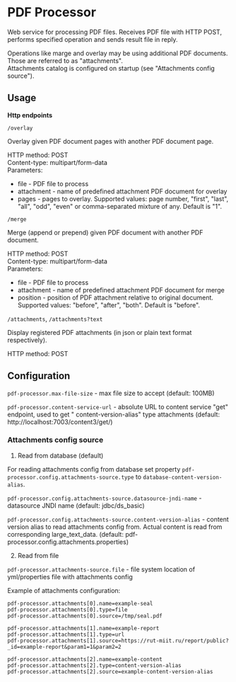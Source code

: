 # PDF Processor

Web service for processing PDF files. Receives PDF file with HTTP POST, performs specified operation and sends result
file in reply.

Operations like marge and overlay may be using additional PDF documents. Those are referred to as "attachments".  
Attachments catalog is configured on startup (see "Attachments config source").

## Usage

**Http endpoints**

`/overlay`

Overlay given PDF document pages with another PDF document page.

HTTP method: POST  
Content-type: multipart/form-data  
Parameters:

- file - PDF file to process
- attachment - name of predefined attachment PDF document for overlay
- pages - pages to overlay. Supported values: page number, "first", "last", "all", "odd", "even" or comma-separated
  mixture of any. Default is "1".

`/merge`

Merge (append or prepend) given PDF document with another PDF document.

HTTP method: POST  
Content-type: multipart/form-data  
Parameters:

- file - PDF file to process
- attachment - name of predefined attachment PDF document for merge
- position - position of PDF attachment relative to original document. Supported values: "before", "after", "both".
  Default is "before".

`/attachments`, `/attachments?text`

Display registered PDF attachments (in json or plain text format respectively).

HTTP method: POST

## Configuration

`pdf-processor.max-file-size` - max file size to accept (default: 100MB)

`pdf-processor.content-service-url` - absolute URL to content service "get" endpoint, used to get "
content-version-alias"
type attachments (default: http://localhost:7003/content3/get/)

### Attachments config source

1. Read from database (default)

For reading attachments config from database set property `pdf-processor.config.attachments-source.type`
to `database-content-version-alias`.

`pdf-processor.config.attachments-source.datasource-jndi-name` - datasource JNDI name (default: jdbc/ds_basic)

`pdf-processor.config.attachments-source.content-version-alias` - content version alias to read attachments config from.
Actual content is read from corresponding large_text_data. (default: pdf-processor.config.attachments.properties)

2. Read from file

`pdf-processor.attachments-source.file` - file system location of yml/properties file with attachments config

Example of attachments configuration:

```
pdf-processor.attachments[0].name=example-seal
pdf-processor.attachments[0].type=file
pdf-processor.attachments[0].source=/tmp/seal.pdf

pdf-processor.attachments[1].name=example-report
pdf-processor.attachments[1].type=url
pdf-processor.attachments[1].source=https://rut-miit.ru/report/public?_id=example-report&param1=1&param2=2

pdf-processor.attachments[2].name=example-content
pdf-processor.attachments[2].type=content-version-alias
pdf-processor.attachments[2].source=example-content-version-alias
```
